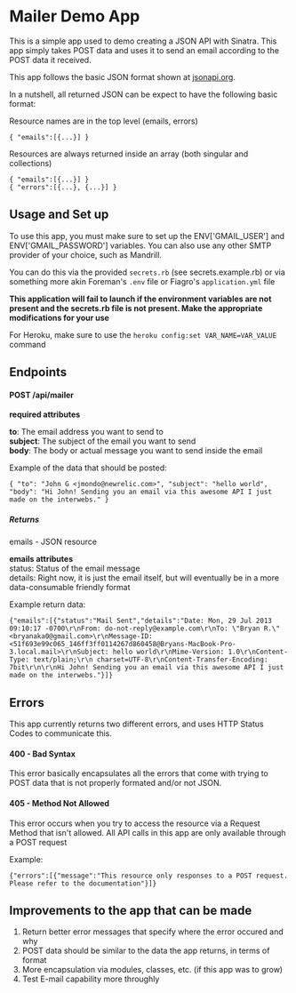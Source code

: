 Mailer Demo App
==========================

This is a simple app used to demo creating a JSON API with Sinatra. This app simply takes POST data and uses it to send an email according to the POST data it received.

This app follows the basic JSON format shown at [jsonapi.org](http://jsonapi.org/format).

In a nutshell, all returned JSON can be expect to have the following basic format:

Resource names are in the top level (emails, errors)

	{ "emails":[{...}] }

Resources are always returned inside an array (both singular and collections)

    { "emails":[{...}] }
    { "errors":[{...}, {...}] }

Usage and Set up
--------------------------

To use this app, you must make sure to set up the ENV['GMAIL\_USER'] and ENV['GMAIL\_PASSWORD'] variables. You can also use any other SMTP provider of your choice, such as Mandrill.

You can do this via the provided `secrets.rb` (see secrets.example.rb) or via something more akin Foreman's `.env` file or Fiagro's `application.yml` file

**This application will fail to launch if the environment variables are not present and the secrets.rb file is not present. Make the appropriate modifications for your use**

For Heroku, make sure to use the `heroku config:set VAR_NAME=VAR_VALUE` command

Endpoints
-------------------------

#### POST /api/mailer

**required attributes**

**to**: The email address you want to send to  
**subject**: The subject of the email you want to send  
**body**: The body or actual message you want to send inside the email

Example of the data that should be posted:  

    { "to": "John G <jmondo@newrelic.com>", "subject": "hello world", "body": "Hi John! Sending you an email via this awesome API I just made on the interwebs." }

##### Returns

emails - JSON resource

**emails attributes**  
status: Status of the email message  
details: Right now, it is just the email itself, but will eventually be in a more data-consumable friendly format  

Example return data: 

    {"emails":[{"status":"Mail Sent","details":"Date: Mon, 29 Jul 2013 09:10:17 -0700\r\nFrom: do-not-reply@example.com\r\nTo: \"Bryan R.\" <bryanaka0@gmail.com>\r\nMessage-ID: <51f693e99c065_146ff3ff0114267d860458@Bryans-MacBook-Pro-3.local.mail>\r\nSubject: hello world\r\nMime-Version: 1.0\r\nContent-Type: text/plain;\r\n charset=UTF-8\r\nContent-Transfer-Encoding: 7bit\r\n\r\nHi John! Sending you an email via this awesome API I just made on the interwebs."}]}

Errors
-------------------------

This app currently returns two different errors, and uses HTTP Status Codes to communicate this.

#### 400 - Bad Syntax   
  
This error basically encapsulates all the errors that come with trying to POST data that is not properly formated and/or not JSON.

#### 405 - Method Not Allowed  
  
This error occurs when you try to access the resource via a Request Method that isn't allowed.
All API calls in this app are only available through a POST request

Example:  

    {"errors":[{"message":"This resource only responses to a POST request. Please refer to the documentation"}]}

Improvements to the app that can be made
-------------------------------------------

1. Return better error messages that specify where the error occured and why
2. POST data should be similar to the data the app returns, in terms of format
3. More encapsulation via modules, classes, etc. (if this app was to grow) 
4. Test E-mail capability more throughly
